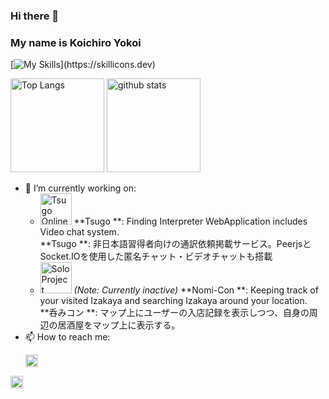 ### Hi there 👋
### My name is Koichiro Yokoi

[![My Skills](https://skillicons.dev/icons?i=js,ts,react,html,css,materialui,nodejs,express,postgres,)](https://skillicons.dev)
<p align="left"> 
  <img alt="Top Langs" height="150px" src="https://github-readme-stats.vercel.app/api/top-langs/?username=unnshoyuukou4515&layout=compact&show_icons=true&theme=onedark" />
  <img alt="github stats" height="150px" src="https://github-readme-stats.vercel.app/api?username=unnshoyuukou4515&theme=onedark&show_icons=ture" />
</p>

- 🔭 I’m currently working on:
  - <a href="https://www.tsugo.online/"><img alt="Tsugo Online" height="50px" src="https://i.ibb.co/CWM3PmN/dall-e-2023-12-07-23-33-34-revise-the-existing-logo-design-to-depict-a-scene-of-interpretation-rathe.png" /></a>
  **Tsugo **: Finding Interpreter WebApplication includes Video chat system.<br>
  **Tsugo **: 非日本語習得者向けの通訳依頼掲載サービス。PeerjsとSocket.IOを使用した匿名チャット・ビデオチャットも搭載
  - <a href="https://solo-pj-front-unnshoyuukou4515s-projects.vercel.app/"><img alt="Solo Project" height="50px" src="https://i.ibb.co/2qNDqFL/d50aaae0-a5ca-4cec-a3ca-f316246ef5fa.jpg" /></a> *(Note: Currently inactive)*
  **Nomi-Con **: Keeping track of your visited Izakaya and searching Izakaya around your location.<br>
  **呑みコン **: マップ上にユーザーの入店記録を表示しつつ、自身の周辺の居酒屋をマップ上に表示する。
- 📫 How to reach me:
  <p align="left">
  <a href="https://www.linkedin.com/in/koichiro-yokoi-897197294/"><img alt="LinkedIn" height="20px" src="https://upload.wikimedia.org/wikipedia/commons/thumb/8/81/LinkedIn_icon.svg/2048px-LinkedIn_icon.svg.png" /></a>
 <a href="mailto:unnshoyuukou4515@gmail.com"><img alt="Email" height="20px" src="https://cdn4.iconfinder.com/data/icons/social-media-logos-6/512/112-gmail_email_mail-512.png" /></a>
</p>


<!--
**unnshoyuukou4515/unnshoyuukou4515** is a ✨ _special_ ✨ repository because its `README.md` (this file) appears on your GitHub profile.

Here are some ideas to get you started:

- 🔭 I’m currently working on ...
- 🌱 I’m currently learning ...
- 👯 I’m looking to collaborate on ...
- 🤔 I’m looking for help with ...
- 💬 Ask me about ...
- 📫 How to reach me: ...
- 😄 Pronouns: ...
- ⚡ Fun fact: ...
-->
